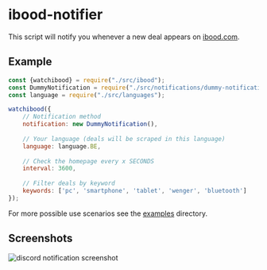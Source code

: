 # ibood-notifier
This script will notify you whenever a new deal appears on [ibood.com](https://www.ibood.com/).

## Example
```js
const {watchibood} = require("./src/ibood");
const DummyNotification = require("./src/notifications/dummy-notification");
const language = require("./src/languages");

watchibood({
    // Notification method
    notification: new DummyNotification(),
    
    // Your language (deals will be scraped in this language)
    language: language.BE,
    
    // Check the homepage every x SECONDS
    interval: 3600,
    
    // Filter deals by keyword
    keywords: ['pc', 'smartphone', 'tablet', 'wenger', 'bluetooth'] 
});
``` 
For more possible use scenarios see the [examples](https://github.com/sleeyax/ibood-notifier/tree/master/examples) directory.

## Screenshots
![discord notification screenshot](https://i.imgur.com/cXdoezX.png)
